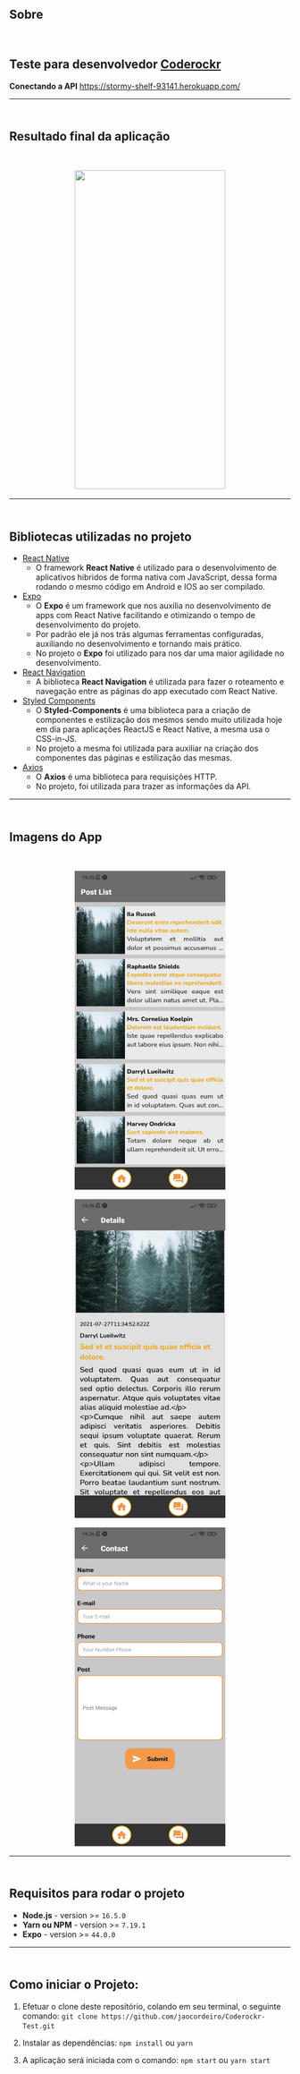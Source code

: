 <h2><b>Sobre</b></h2><br/>

## Teste para desenvolvedor [Coderockr](https://github.com/Coderockr)

<b>Conectando a API</b> https://stormy-shelf-93141.herokuapp.com/

---
<h2><b><br/>Resultado final da aplicação</b></h2><br/>
<p align="center"><img width="270" height="570" src="src/assets/app.gif"></p>

---

<h2><b><br/>Bibliotecas utilizadas no projeto</b></h2>

- [React Native](https://reactnative.dev/)
  - O framework **React Native** é utilizado para o desenvolvimento de aplicativos hibridos de forma nativa com JavaScript, dessa forma rodando o mesmo código em Android e IOS ao ser compilado.
- [Expo](https://expo.io/)
  - O **Expo** é um framework que nos auxilia no desenvolvimento de apps com React Native facilitando e otimizando o tempo de desenvolvimento do projeto.
  - Por padrão ele já nos trás algumas ferramentas configuradas, auxiliando no desenvolvimento e tornando mais prático.
  - No projeto o **Expo** foi utilizado para nos dar uma maior agilidade no desenvolvimento.
- [React Navigation](https://reactnavigation.org/)
  - A biblioteca **React Navigation** é utilizada para fazer o roteamento e navegação entre as páginas do app executado com React Native.
- [Styled Components](https://styled-components.com/)
  - O **Styled-Components** é uma biblioteca para a criação de componentes e estilização dos mesmos sendo muito utilizada hoje em dia para aplicações ReactJS e React Native, a mesma usa o CSS-in-JS.
  - No projeto a mesma foi utilizada para auxiliar na criação dos componentes das páginas e estilização das mesmas.
- [Axios](https://github.com/axios/axios)
  - O **Axios** é uma biblioteca para requisições HTTP.
  - No projeto, foi utilizada para trazer as informações da API.
---

<h2><b><br/>Imagens do App</b></h2><br/>

<p align="center"><img width="270" height="570" src="src/assets/home.png"></p>
<p align="center"><img width="270" height="570" src="src/assets/details.png"></p>
<p align="center"><img width="270" height="570" src="src/assets/contact.png"></p>

---
<h2><b><br/>Requisitos para rodar o projeto</b></h2>

- **Node.js** - version >= `16.5.0`
- **Yarn ou NPM** - version >= `7.19.1`
- **Expo** - version >= `44.0.0`

---
<h2><b><br/>Como iniciar o Projeto:</b></h2>

1. Efetuar o clone deste repositório, colando em seu terminal, o seguinte comando: `git clone https://github.com/jaocordeiro/Coderockr-Test.git`

2. Instalar as dependências: `npm install` ou `yarn`

3. A aplicação será iniciada com o comando: `npm start` ou `yarn start`

